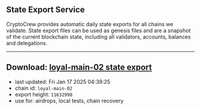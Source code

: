 ## State Export Service
CryptoCrew provides automatic daily state exports for all chains we validate. State export files can be used as genesis files and are a snapshot of the current blockchain state, including all validators, accounts, balances and delegations.

---
**Download: [loyal-main-02 state export](https://dl-eu2.ccvalidators.com/SERVICE/loyal/loyal-main-02_export_11632998.json)**
---

- last updated: Fri Jan 17 2025 04:39:25
- chain id: `loyal-main-02`
- export height: `11632998`
- use for: airdrops, local tests, chain recovery
